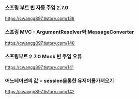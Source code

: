 ### 스프링 부트 빈 자동 주입 2.7.0
https://cwangg897.tistory.com/139


### 스프링 MVC - ArgumentResolver와 MessageConverter
https://cwangg897.tistory.com/140


### 스프링부트 2.7.0 Mock 빈 주입 오류
https://cwangg897.tistory.com/141


### 어노테이션의 값 + session을통한 유저이름가져오기
https://cwangg897.tistory.com/142

